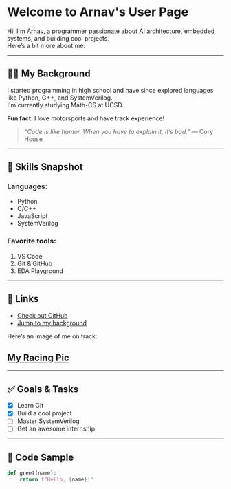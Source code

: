 # Welcome to Arnav's User Page

Hi! I'm Arnav, a programmer passionate about AI architecture, embedded systems, and building cool projects.  
Here’s a bit more about me:

---

## 👨‍💻 My Background

I started programming in high school and have since explored languages like Python, C++, and SystemVerilog.  
I'm currently studying Math-CS at UCSD.

**Fun fact**: I love motorsports and have track experience!

> *“Code is like humor. When you have to explain it, it’s bad.”* — Cory House

---

## 🧠 Skills Snapshot

### Languages:
- Python
- C/C++
- JavaScript
- SystemVerilog

### Favorite tools:
1. VS Code
2. Git & GitHub
3. EDA Playground

---

## 🔗 Links

- [Check out GitHub](https://github.com/ArnavTalreja)
- [Jump to my background](#-my-background)

Here’s an image of me on track:

## **[My Racing Pic](assets/kart.jpg)**

---

## ✅ Goals & Tasks

- [x] Learn Git
- [x] Build a cool project
- [ ] Master SystemVerilog
- [ ] Get an awesome internship

---

## 🧪 Code Sample

```python
def greet(name):
    return f"Hello, {name}!"
